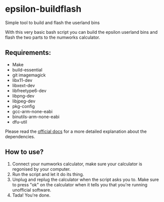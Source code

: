 # epsilon-buildflash
Simple tool to build and flash the userland bins

With this very basic bash script you can build the epsilon userland bins and flash the two parts to the numworks calculator.

## Requirements:
* Make
* build-essential 
* git imagemagick 
* libx11-dev 
* libxext-dev 
* libfreetype6-dev 
* libpng-dev 
* libjpeg-dev 
* pkg-config
* gcc-arm-none-eabi 
* binutils-arm-none-eabi
* dfu-util

Please read the [official docs](https://www.numworks.com/resources/engineering/software/build/) for a more detailed explanation about the dependencies.

## How to use?
1. Connect your numworks calculator, make sure your calculator is regonised by your computer.
2. Run the script and let it do its thing.
3. Unplug and replug the calculator when the script asks you to. Make sure to press "ok" on the calculator when it tells you that you're running unofficial software.
4. Tada! You're done.

